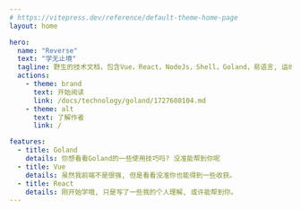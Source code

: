 ```yaml
---
# https://vitepress.dev/reference/default-theme-home-page
layout: home

hero:
  name: "Reverse"
  text: "学无止境"
  tagline: 野生的技术文档，包含Vue，React，NodeJs，Shell，Goland，易语言, 运维 等。
  actions:
    - theme: brand
      text: 开始阅读
      link: /docs/technology/goland/1727608104.md
    - theme: alt
      text: 了解作者
      link: /

features:
  - title: Goland
    details: 你想看看Goland的一些使用技巧吗? 没准能帮到你呢
  - title: Vue
    details: 虽然我前端不是很强, 但是看看没准你也能得到一些收获。
  - title: React
    details: 刚开始学哦, 只是写了一些我的个人理解, 或许能帮到你。
---
```



